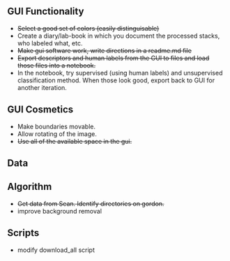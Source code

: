 GUI Functionality
-----------------

* ~~Select a good set of colors (easily distinguisable)~~
* Create a diary/lab-book in which you document the processed stacks, who labeled what, etc.
* ~~Make gui software work, write directions in a readme.md file~~
* ~~Export descriptors and human labels from the GUI to files and load those files into a notebook.~~
* In the notebook, try supervised (using human labels) and unsupervised classification method. When those look good, export back to GUI for another iteration.

GUI Cosmetics
-------------

* Make boundaries movable.
* Allow rotating of the image.
* ~~Use all of the available space in the gui.~~

Data
----

Algorithm
---------
* ~~Get data from Sean. Identify directories on gordon.~~
* improve background removal

Scripts
-------
* modify download_all script
